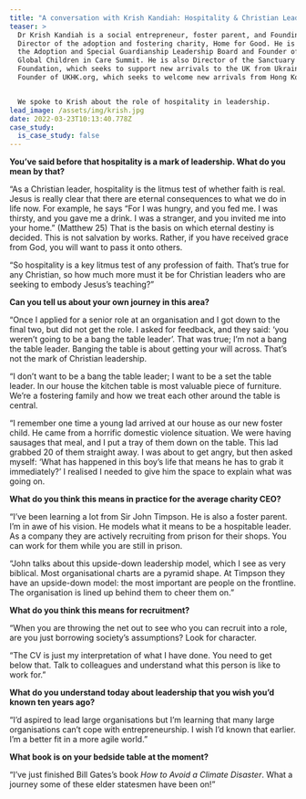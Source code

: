 ```yaml
---
title: "A conversation with Krish Kandiah: Hospitality & Christian Leadership"
teaser: >
  Dr Krish Kandiah is a social entrepreneur, foster parent, and Founding
  Director of the adoption and fostering charity, Home for Good. He is Chair of
  the Adoption and Special Guardianship Leadership Board and Founder of the
  Global Children in Care Summit. He is also Director of the Sanctuary
  Foundation, which seeks to support new arrivals to the UK from Ukraine, and
  Founder of UKHK.org, which seeks to welcome new arrivals from Hong Kong. 


  We spoke to Krish about the role of hospitality in leadership.
lead_image: /assets/img/krish.jpg
date: 2022-03-23T10:13:40.778Z
case_study:
  is_case_study: false
---
```

**You’ve said before that hospitality is a mark of leadership. What do you mean by that?**

“As a Christian leader, hospitality is the litmus test of whether faith is real. Jesus is really clear that there are eternal consequences to what we do in life now. For example, he says “For I was hungry, and you fed me. I was thirsty, and you gave me a drink. I was a stranger, and you invited me into your home.” (Matthew 25) That is the basis on which eternal destiny is decided. This is not salvation by works. Rather, if you have received grace from God, you will want to pass it onto others.

“So hospitality is a key litmus test of any profession of faith. That’s true for any Christian, so how much more must it be for Christian leaders who are seeking to embody Jesus’s teaching?”

**Can you tell us about your own journey in this area?**

“Once I applied for a senior role at an organisation and I got down to the final two, but did not get the role. I asked for feedback, and they said: ‘you weren’t going to be a bang the table leader’. That was true; I’m not a bang the table leader. Banging the table is about getting your will across. That’s not the mark of Christian leadership.

“I don’t want to be a bang the table leader; I want to be a set the table leader. In our house the kitchen table is most valuable piece of furniture. We’re a fostering family and how we treat each other around the table is central.

“I remember one time a young lad arrived at our house as our new foster child. He came from a horrific domestic violence situation. We were having sausages that meal, and I put a tray of them down on the table. This lad grabbed 20 of them straight away. I was about to get angry, but then asked myself: ‘What has happened in this boy’s life that means he has to grab it immediately?’ I realised I needed to give him the space to explain what was going on.

**What do you think this means in practice for the average charity CEO?**

“I’ve been learning a lot from Sir John Timpson. He is also a foster parent. I’m in awe of his vision. He models what it means to be a hospitable leader. As a company they are actively recruiting from prison for their shops. You can work for them while you are still in prison.

“John talks about this upside-down leadership model, which I see as very biblical. Most organisational charts are a pyramid shape. At Timpson they have an upside-down model: the most important are people on the frontline. The organisation is lined up behind them to cheer them on.”

**What do you think this means for recruitment?**

“When you are throwing the net out to see who you can recruit into a role, are you just borrowing society’s assumptions? Look for character.

“The CV is just my interpretation of what I have done. You need to get below that. Talk to colleagues and understand what this person is like to work for.”

**What do you understand today about leadership that you wish you’d known ten years ago?**

“I’d aspired to lead large organisations but I’m learning that many large organisations can’t cope with entrepreneurship. I wish I’d known that earlier. I’m a better fit in a more agile world.”

**What book is on your bedside table at the moment?**

“I’ve just finished Bill Gates’s book *How to Avoid a Climate Disaster*. What a journey some of these elder statesmen have been on!”